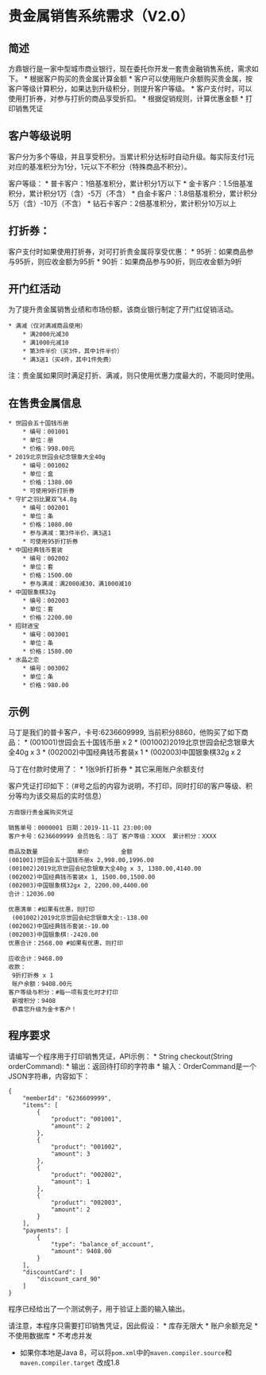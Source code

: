 # 贵金属销售系统需求（V2.0）
## 简述
方鼎银行是一家中型城市商业银行，现在委托你开发一套贵金融销售系统，需求如下。
	* 根据客户购买的贵金属计算金额
	* 客户可以使用账户余额购买贵金属，按客户等级计算积分，如果达到升级积分，则提升客户等级。
	* 客户支付时，可以使用打折券，对参与打折的商品享受折扣。
	* 根据促销规则，计算优惠金额
	* 打印销售凭证

## 客户等级说明
客户分为多个等级，并且享受积分。当累计积分达标时自动升级。每实际支付1元对应的基准积分为1分，1元以下不积分（特殊商品不积分）。

客户等级：
	* 普卡客户：1倍基准积分，累计积分1万以下
	* 金卡客户：1.5倍基准积分，累计积分1万（含）-5万（不含）
	* 白金卡客户：1.8倍基准积分，累计积分5万（含）-10万（不含）
	* 钻石卡客户：2倍基准积分，累计积分10万以上
	 
## 打折券：
客户支付时如果使用打折券，对可打折贵金属将享受优惠：
	* 95折：如果商品参与95折，则应收金额为95折
	* 90折：如果商品参与90折，则应收金额为9折
	
## 开门红活动
为了提升贵金属销售业绩和市场份额，该商业银行制定了开门红促销活动。

	* 满减（仅对满减商品使用）
		* 满2000元减30
		* 满1000元减10
		* 第3件半价（买3件，其中1件半价）
		* 满3送1（买4件，其中1件免费）

注：贵金属如果同时满足打折、满减，则只使用优惠力度最大的，不能同时使用。

## 在售贵金属信息
	* 世园会五十国钱币册
		* 编号：001001
		* 单位：册
		* 价格：998.00元
	* 2019北京世园会纪念银章大全40g
		* 编号：001002
		* 单位：盒 
		* 价格：1380.00
		* 可使用9折打折券
	* 守扩之羽比翼双飞4.8g
		* 编号：002001
		* 单位：条
		* 价格：1080.00
		* 参与满减：第3件半价，满3送1
		* 可使用95折打折券
	* 中国经典钱币套装
		* 编号：002002
		* 单位：套
		* 价格：1500.00
		* 参与满减：满2000减30，满1000减10
	* 中国银象棋32g 
		* 编号：002003
		* 单位：套
		* 价格：2200.00
	* 招财进宝
		* 编号：003001
		* 单位：条
		* 价格：1580.00
	* 水晶之恋
		* 编号：003002
		* 单位：条
		* 价格：980.00

## 示例
马丁是我们的普卡客户，卡号:6236609999, 当前积分8860，他购买了如下商品：
	* (001001)世园会五十国钱币册 x 2
	* (001002)2019北京世园会纪念银章大全40g x 3
	* (002002)中国经典钱币套装x 1
	* (002003)中国银象棋32g x 2

马丁在付款时使用了：
	* 1张9折打折券
	* 其它采用账户余额支付

客户凭证打印如下：（#号之后的内容为说明，不打印，同时打印的客户等级、积分等均为该交易后的实时信息）

```
方鼎银行贵金属购买凭证

销售单号：0000001 日期：2019-11-11 23:00:00 
客户卡号：6236609999 会员姓名：马丁 客户等级：XXXX  累计积分：XXXX 

商品及数量           单价         金额
(001001)世园会五十国钱币册x 2,998.00,1996.00
(001002)2019北京世园会纪念银章大全40g x 3, 1380.00,4140.00
(002002)中国经典钱币套装x 1, 1500.00,1500.00
(002003)中国银象棋32gx 2, 2200.00,4400.00
合计：12036.00

优惠清单：#如果有优惠，则打印
 (001002)2019北京世园会纪念银章大全:-138.00
(002002)中国经典钱币套装:-10.00
(002003)中国银象棋:-2420.00
优惠合计：2568.00 #如果有优惠，则打印

应收合计：9468.00	
收款：
 9折打折券 x 1
 账户余额：9408.00元
客户等级与积分：#每一项有变化时才打印
 新增积分：9408
 恭喜您升级为金卡客户！
```

## 程序要求
请编写一个程序用于打印销售凭证，API示例：
	* String checkout(String orderCommand): 
		* 输出：返回待打印的字符串
		* 输入：OrderCommand是一个JSON字符串，内容如下：

```
{
	"memberId": "6236609999",
	"items": [
		{
			"product": "001001",
			"amount": 2
		},
		{
			"product": "001002",
			"amount": 3
		},
		{
			"product": "002002",
			"amount": 1
		},
		{
			"product": "002003",
			"amount": 2
		}
	],
	"payments": [
		{
			"type": "balance_of_account",
			"amount": 9408.00
		}
	],
	"discountCard": [
		"discount_card_90"
	]
}
```

程序已经给出了一个测试例子，用于验证上面的输入输出。

请注意，本程序只需要打印销售凭证，因此假设：
	* 库存无限大
	* 账户余额充足
	* 不使用数据库
	* 不考虑并发


* 如果你本地是Java 8，可以将`pom.xml`中的`maven.compiler.source`和`maven.compiler.target` 改成1.8